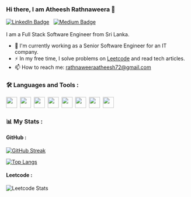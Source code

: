 ### Hi there, I am Atheesh Rathnaweera 👋

<div id="badges">
  <a href="www.linkedin.com/in/atheeshrathnaweera"><img src="https://img.shields.io/badge/LinkedIn-blue?style=for-the-badge&logo=linkedin&logoColor=white" alt="LinkedIn Badge"/></a>
  &nbsp;
  <a href="https://medium.com/@rathnaweeraatheesh72"><img src="https://img.shields.io/badge/Medium-black?style=for-the-badge&logo=medium&logoColor=white" alt="Medium Badge"/></a>
</div>
<br>
<!-- ### 👨‍💻 About Me : -->
I am a Full Stack Software Engineer from Sri Lanka.

- :telescope: I'm currently working as a Senior Software Engineer for an IT company.
- :zap: In my free time, I solve problems on <a href="https://leetcode.com/u/rathnaweeraatheesh72/">Leetcode</a> and read tech articles.
- :mailbox: How to reach me: rathnaweeraatheesh72@gmail.com

### 🛠️ Languages and Tools :
<div>
  <img src="https://cdn.jsdelivr.net/gh/devicons/devicon@latest/icons/python/python-original.svg" width="30" height="30"/>&nbsp;
  <img src="https://cdn.jsdelivr.net/gh/devicons/devicon@latest/icons/javascript/javascript-original.svg" width="30" height="30"/>&nbsp;
  <img src="https://cdn.jsdelivr.net/gh/devicons/devicon@latest/icons/java/java-original.svg" width="30" height="30"/>&nbsp;
  <img src="https://cdn.jsdelivr.net/gh/devicons/devicon@latest/icons/mysql/mysql-original.svg" width="30" height="30"/>&nbsp;
  <img src="https://cdn.jsdelivr.net/gh/devicons/devicon@latest/icons/nodejs/nodejs-original-wordmark.svg" width="30" height="30"/>&nbsp;
  <img src="https://cdn.jsdelivr.net/gh/devicons/devicon@latest/icons/react/react-original.svg" width="30" height="30"/>&nbsp;
  <img src="https://cdn.jsdelivr.net/gh/devicons/devicon@latest/icons/angular/angular-original.svg" width="30" height="30"/>&nbsp;  
  <img src="https://cdn.jsdelivr.net/gh/devicons/devicon@latest/icons/spring/spring-original.svg" width="30" height="30"/>       
</div>

### 📊 My Stats :

#### GitHub :
[![GitHub Streak](http://github-readme-streak-stats.herokuapp.com?user=AtheeshRathnaweera&theme=dark&hide_border=true)](https://git.io/streak-stats)

[![Top Langs](https://github-readme-stats.vercel.app/api/top-langs/?username=AtheeshRathnaweera&layout=compact&theme=vision-friendly-dark&hide_border=true)](https://github.com/anuraghazra/github-readme-stats)

#### Leetcode :
![Leetcode Stats](https://leetcard.jacoblin.cool/rathnaweeraatheesh72)

<img src="https://komarev.com/ghpvc/?username=AtheeshRathnaweera&style=flat-square&color=blue&label=visitors" alt="">



<!--
**AtheeshRathnaweera/AtheeshRathnaweera** is a ✨ _special_ ✨ repository because its `README.md` (this file) appears on your GitHub profile.

Here are some ideas to get you started:

- 🔭 I’m currently working on ...
- 🌱 I’m currently learning ...
- 👯 I’m looking to collaborate on ...
- 🤔 I’m looking for help with ...
- 💬 Ask me about ...
- 📫 How to reach me: ...
- 😄 Pronouns: ...
- ⚡ Fun fact: ...
-->
